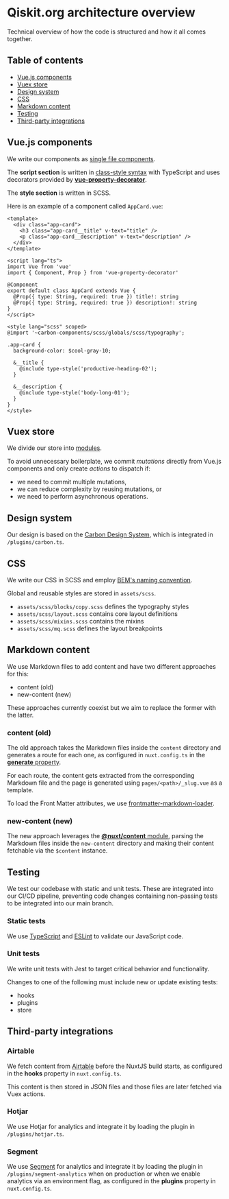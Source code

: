 # Qiskit.org architecture overview

Technical overview of how the code is structured and how it all comes together.

## Table of contents

- [Vue.js components](#vuejs-components)
- [Vuex store](#vuex-store)
- [Design system](#design-system)
- [CSS](#css)
- [Markdown content](#markdown-content)
- [Testing](#testing)
- [Third-party integrations](#third-party-integrations)

## Vue.js components

We write our components as [single file components](https://vuejs.org/v2/guide/single-file-components.html).

The **script section** is written in [class-style syntax](https://class-component.vuejs.org/) with TypeScript and uses decorators provided by [**vue-property-decorator**](https://github.com/kaorun343/vue-property-decorator).

The **style section** is written in SCSS.

Here is an example of a component called `AppCard.vue`:

```vue
<template>
  <div class="app-card">
    <h3 class="app-card__title" v-text="title" />
    <p class="app-card__description" v-text="description" />
  </div>
</template>

<script lang="ts">
import Vue from 'vue'
import { Component, Prop } from 'vue-property-decorator'

@Component
export default class AppCard extends Vue {
  @Prop({ type: String, required: true }) title!: string
  @Prop({ type: String, required: true }) description!: string
}
</script>

<style lang="scss" scoped>
@import '~carbon-components/scss/globals/scss/typography';

.app-card {
  background-color: $cool-gray-10;

  &__title {
    @include type-style('productive-heading-02');
  }

  &__description {
    @include type-style('body-long-01');
  }
}
</style>
```

## Vuex store

We divide our store into [modules](https://vuex.vuejs.org/guide/modules.html).

To avoid unnecessary boilerplate, we commit _mutations_ directly from Vue.js components and only create _actions_ to dispatch if:

- we need to commit multiple mutations,
- we can reduce complexity by reusing mutations, or
- we need to perform asynchronous operations.

## Design system

Our design is based on the [Carbon Design System](https://www.carbondesignsystem.com/), which is integrated in `/plugins/carbon.ts`.

## CSS

We write our CSS in SCSS and employ [BEM's naming convention](https://getbem.com/).

Global and reusable styles are stored in `assets/scss`.

- `assets/scss/blocks/copy.scss` defines the typography styles
- `assets/scss/layout.scss` contains core layout definitions
- `assets/scss/mixins.scss` contains the mixins
- `assets/scss/mq.scss` defines the layout breakpoints

## Markdown content

We use Markdown files to add content and have two different approaches for this:

- content (old)
- new-content (new)

These approaches currently coexist but we aim to replace the former with the latter.

### content (old)

The old approach takes the Markdown files inside the `content` directory and generates a route for each one, as configured in `nuxt.config.ts` in the [**generate** property](https://nuxtjs.org/docs/2.x/configuration-glossary/configuration-generate/#routes).

For each route, the content gets extracted from the corresponding Markdown file and the page is generated using `pages/<path>/_slug.vue` as a template.

To load the Front Matter attributes, we use [frontmatter-markdown-loader](https://github.com/hmsk/frontmatter-markdown-loader).

### new-content (new)

The new approach leverages the [**@nuxt/content** module](https://content.nuxtjs.org/), parsing the Markdown files inside the `new-content` directory and making their content fetchable via the `$content` instance.

## Testing

We test our codebase with static and unit tests. These are integrated into our CI/CD pipeline, preventing code changes containing non-passing tests to be integrated into our main branch.

### Static tests

We use [TypeScript](https://www.typescriptlang.org/) and [ESLint](https://eslint.org/) to validate our JavaScript code.

### Unit tests

We write unit tests with Jest to target critical behavior and functionality.

Changes to one of the following must include new or update existing tests:

- hooks
- plugins
- store

## Third-party integrations

### Airtable

We fetch content from [Airtable](https://airtable.com/) before the NuxtJS build starts, as configured in the **hooks** property in `nuxt.config.ts`.

This content is then stored in JSON files and those files are later fetched via Vuex actions.

### Hotjar

We use Hotjar for analytics and integrate it by loading the plugin in `/plugins/hotjar.ts`.

### Segment

We use [Segment](https://segment.com/) for analytics and integrate it by loading the plugin in `/plugins/segment-analytics` when on production or when we enable analytics via an environment flag, as configured in the **plugins** property in `nuxt.config.ts`.
